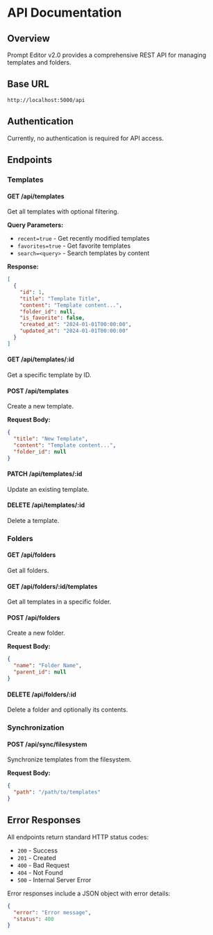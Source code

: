 # API Documentation

## Overview

Prompt Editor v2.0 provides a comprehensive REST API for managing templates and folders.

## Base URL

```
http://localhost:5000/api
```

## Authentication

Currently, no authentication is required for API access.

## Endpoints

### Templates

#### GET /api/templates
Get all templates with optional filtering.

**Query Parameters:**
- `recent=true` - Get recently modified templates
- `favorites=true` - Get favorite templates
- `search=<query>` - Search templates by content

**Response:**
```json
[
  {
    "id": 1,
    "title": "Template Title",
    "content": "Template content...",
    "folder_id": null,
    "is_favorite": false,
    "created_at": "2024-01-01T00:00:00",
    "updated_at": "2024-01-01T00:00:00"
  }
]
```

#### GET /api/templates/:id
Get a specific template by ID.

#### POST /api/templates
Create a new template.

**Request Body:**
```json
{
  "title": "New Template",
  "content": "Template content...",
  "folder_id": null
}
```

#### PATCH /api/templates/:id
Update an existing template.

#### DELETE /api/templates/:id
Delete a template.

### Folders

#### GET /api/folders
Get all folders.

#### GET /api/folders/:id/templates
Get all templates in a specific folder.

#### POST /api/folders
Create a new folder.

**Request Body:**
```json
{
  "name": "Folder Name",
  "parent_id": null
}
```

#### DELETE /api/folders/:id
Delete a folder and optionally its contents.

### Synchronization

#### POST /api/sync/filesystem
Synchronize templates from the filesystem.

**Request Body:**
```json
{
  "path": "/path/to/templates"
}
```

## Error Responses

All endpoints return standard HTTP status codes:

- `200` - Success
- `201` - Created
- `400` - Bad Request
- `404` - Not Found
- `500` - Internal Server Error

Error responses include a JSON object with error details:

```json
{
  "error": "Error message",
  "status": 400
}
```
